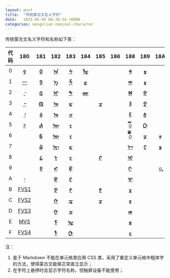 ```yaml
---
layout: post
title:  "传统蒙古文名义字符"
date:   2025-05-04 08:30:34 +0800
categories: mongolian nominal-character
---
```


传统蒙古文名义字符和名称如下表：

| 代码 |  180  |  181  |   182  |  183  |  184   |  185  |  186  |  188  |  189  |  18A  |  1166 |
|:----:|:----:|:----:|:----:|:----:|:----:|:----:|:----:|:----:|:----:|:----:|:----:|
|  0   | [**᠀**]( "蒙古文·笔日嘎") | [**᠐**]( "蒙古文数字·零") | [**ᠠ**]( "蒙古文字母A") | [**ᠰ**]( "蒙古文字母SA")| [**ᡀ**]( "蒙古文字母LHA")|      |       | [**ᢀ**]( "蒙古文字母·阿礼嘎利·阿努斯瓦勒")| [**ᢐ**]( "蒙古文字母·阿礼嘎利·TA")|       | [**𑙠**]( "蒙古文·带修饰的笔日嘎")|
|  1   | [**᠁**]( "蒙古文·省略号") | [**᠑**]( "蒙古文数字·一") | [**ᠡ**]( "蒙古文字母E")| [**ᠱ**]( "蒙古文字母SHA")| [**ᡁ**]( "蒙古文字母ZHI")|       |       | [**ᢁ**]( "蒙古文字母·阿礼嘎利·维萨日嘎")| [**ᢑ**]( "蒙古文字母·阿礼嘎利·DA")|      | [**𑙡**]( "蒙古文·旋转的笔日嘎")|
|  2   | [**᠂**]( "蒙古文·逗号")  | [**᠒**]( "蒙古文数字·二") | [**ᠢ**]( "蒙古文字母I")| [**ᠲ**]( "蒙古文字母TA")| [**ᡂ**]( "蒙古文字母CHI")|       |      | [**ᢂ**]( "蒙古文字母·阿礼嘎利·扎嘛噜")| [**ᢒ**]( "蒙古文字母·阿礼嘎利·PA")|       | [**𑙢**]( "蒙古文·带修饰的双笔日嘎")|
|  3   | [**᠃**]( "蒙古文·句号")  | [**᠓**]( "蒙古文数字·三") | [**ᠣ**]( "蒙古文字母O")| [**ᠳ**]( "蒙古文字母DA")|      | [**ᡓ**]( "蒙古文字母·托忒JA")|      | [**ᢃ**]( "蒙古文字母·阿礼嘎利·乌巴达嘛")| [**ᢓ**]( "蒙古文字母·阿礼嘎利·PHA")|       | [**𑙣**]( "蒙古文·带修饰的三个笔日嘎")|
|  4   | [**᠄**]( "蒙古文·冒号")  | [**᠔**]( "蒙古文数字·四") | [**ᠤ**]( "蒙古文字母U")| [**ᠴ**]( "蒙古文字母CHA")|      |         |      | [**ᢄ**]( "蒙古文字母·阿礼嘎利·反乌巴达嘛")| [**ᢔ**]( "蒙古文字母·阿礼嘎利·SSA")|       | [**𑙤**]( "蒙古文·带双修饰的笔日嘎")|
|  5   | [**᠅**]( "蒙古文·四点")  | [**᠕**]( "蒙古文数字·五") | [**ᠥ**]( "蒙古文字母OE")| [**ᠵ**]( "蒙古文字母JA")|      |         |      | [**ᢅ**]( "蒙古文字母·阿礼嘎利·巴鲁达")| [**ᢕ**]( "蒙古文字母·阿礼嘎利·ZHA")|       | [**𑙥**]( "蒙古文·带修饰旋转的笔日嘎")|
|  6   |        | [**᠖**]( "蒙古文数字·六") | [**ᠦ**]( "蒙古文字母UE")| [**ᠶ**]( "蒙古文字母YA")|      |         |      | [**ᢆ**]( "蒙古文字母·阿礼嘎利·三层巴鲁达")| [**ᢖ**]( "蒙古文字母·阿礼嘎利·ZA")| [**ᢦ**]( "蒙古文字母·满文·阿礼嘎利·半U")| [**𑙦**]( "蒙古文·带双修饰旋转的笔日嘎")|
|  7   |        | [**᠗**]( "蒙古文数字·七") | [**ᠧ**]( "蒙古文字母EE")| [**ᠷ**]( "蒙古文字母RA")|      |         |      | [**ᢇ**]( "蒙古文字母·阿礼嘎利·A")| [**ᢗ**]( "蒙古文字母·阿礼嘎利·AH")| [**ᢧ**]( "蒙古文字母·满文·阿礼嘎利·半YA")| [**𑙧**]( "蒙古文·镜像的笔日嘎")|
|  8   |        | [**᠘**]( "蒙古文数字·八") | [**ᠨ**]( "蒙古文字母NA")| [**ᠸ**]( "蒙古文字母WA")|      | [**ᡘ**]( "蒙古文字母·托忒GAA")   |      | [**ᢈ**]( "蒙古文字母·阿礼嘎利·I")|        |       | [**𑙨**]( "蒙古文·带双修饰镜像的笔日嘎")|
|  9   |        | [**᠙**]( "蒙古文数字·九") | [**ᠩ**]( "蒙古文字母ANG")| [**ᠹ**]( "蒙古文字母FA")|      |         |      | [**ᢉ**]( "蒙古文字母·阿礼嘎利·KA")|         |  [**ᢩ**]( "蒙古文字母·满文·阿礼嘎利·DAGALGA")| [**𑙩**]( "蒙古文·缠绕的笔日嘎")|
|  A   | [**᠊**]( "蒙古文·尼茹股（字脊）")  |       | [**ᠪ**]( "蒙古文字母BA")| [**ᠺ**]( "蒙古文字母KA")|      |         |      | [**ᢊ**]( "蒙古文字母·阿礼嘎利·NGA")|        |       | [**𑙪**]( "蒙古文·带修饰缠绕的笔日嘎")|
|  B   | [FVS1]( "蒙古文·自由变体选择符一")  |       | [**ᠫ**]( "蒙古文字母PA")| [**ᠻ**]( "蒙古文字母KHA")|      | [**ᡛ**]( "蒙古文字母·托忒NIA")  |      | [**ᢋ**]( "蒙古文字母·阿礼嘎利·CA")|          |       | [**𑙫**]( "蒙古文·带双修饰缠绕的笔日嘎")|
|  C   | [FVS2]( "蒙古文·自由变体选择符二")  |       | [**ᠬ**]( "蒙古文字母QA")| [**ᠼ**]( "蒙古文字母TSA")|      | [**ᡜ**]( "蒙古文字母·托忒DZA") |      | [**ᢌ**]( "蒙古文字母·阿礼嘎利·TTA")|         |       | [**𑙬**]( "蒙古文·带双修饰旋转缠绕的笔日嘎")|
|  D   | [FVS3]( "蒙古文·自由变体选择符三")  |       | [**ᠭ**]( "蒙古文字母GA")| [**ᠽ**]( "蒙古文字母ZA")|      |         |      | [**ᢍ**]( "蒙古文字母·阿礼嘎利·TTHA")|        |       |        |
|  E   | [MVS]( "蒙古文·元音间隔符")   |       | [**ᠮ**]( "蒙古文字母MA") | [**ᠾ**]( "蒙古文字母HAA") |      |         |      | [**ᢎ**]( "蒙古文字母·阿礼嘎利·DDA")|        |       |        |
|  F   | [FVS4]( "蒙古文·自由变体选择符四")  |       | [**ᠯ**]( "蒙古文字母LA") | [**ᠿ**]( "蒙古文字母ZRA")|      |         |      | [**ᢏ**]( "蒙古文字母·阿礼嘎利·NNA")|        |       |        |

注：
1. 鉴于 Markdown 不能在单元格里应用 CSS 类，采用了重定义单元格中粗体字的方法，使得蒙古文能够正常直立显示；
2. 在字符上悬停时会显示字符名称，但触屏设备不能使用；
